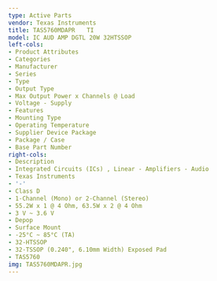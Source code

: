 ```yaml
---
type: Active Parts
vendor: Texas Instruments
title: TAS5760MDAPR　　TI
model: IC AUD AMP DGTL 20W 32HTSSOP
left-cols:
- Product Attributes
- Categories
- Manufacturer
- Series
- Type
- Output Type
- Max Output Power x Channels @ Load
- Voltage - Supply
- Features
- Mounting Type
- Operating Temperature
- Supplier Device Package
- Package / Case
- Base Part Number
right-cols:
- Description
- Integrated Circuits (ICs) , Linear - Amplifiers - Audio
- Texas Instruments
- '-'
- Class D
- 1-Channel (Mono) or 2-Channel (Stereo)
- 55.2W x 1 @ 4 Ohm, 63.5W x 2 @ 4 Ohm
- 3 V ~ 3.6 V
- Depop
- Surface Mount
- -25°C ~ 85°C (TA)
- 32-HTSSOP
- 32-TSSOP (0.240", 6.10mm Width) Exposed Pad
- TAS5760
img: TAS5760MDAPR.jpg
---
```

